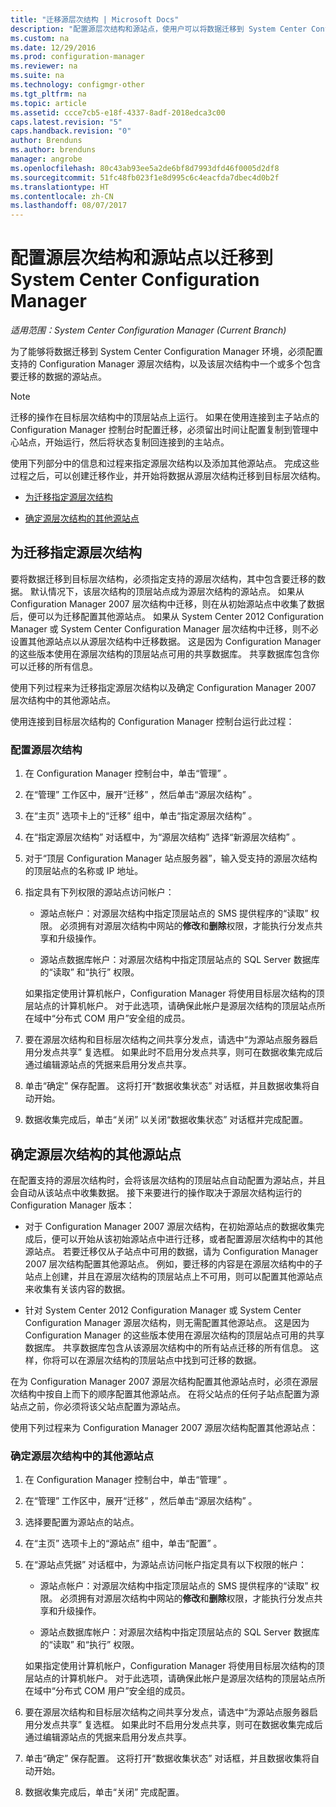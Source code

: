 ```yaml
---
title: "迁移源层次结构 | Microsoft Docs"
description: "配置源层次结构和源站点，使用户可以将数据迁移到 System Center Configuration Manager 环境。"
ms.custom: na
ms.date: 12/29/2016
ms.prod: configuration-manager
ms.reviewer: na
ms.suite: na
ms.technology: configmgr-other
ms.tgt_pltfrm: na
ms.topic: article
ms.assetid: ccce7cb5-e18f-4337-8adf-2018edca3c00
caps.latest.revision: "5"
caps.handback.revision: "0"
author: Brenduns
ms.author: brenduns
manager: angrobe
ms.openlocfilehash: 80c43ab93ee5a2de6bf8d7993dfd46f0005d2df8
ms.sourcegitcommit: 51fc48fb023f1e8d995c6c4eacfda7dbec4d0b2f
ms.translationtype: HT
ms.contentlocale: zh-CN
ms.lasthandoff: 08/07/2017
---
```

# <a name="configure-source-hierarchies-and-source-sites-for-migration-to-system-center-configuration-manager"></a>配置源层次结构和源站点以迁移到 System Center Configuration Manager

*适用范围：System Center Configuration Manager (Current Branch)*

为了能够将数据迁移到 System Center Configuration Manager 环境，必须配置支持的 Configuration Manager 源层次结构，以及该层次结构中一个或多个包含要迁移的数据的源站点。  

> [!NOTE]  
>  迁移的操作在目标层次结构中的顶层站点上运行。 如果在使用连接到主子站点的 Configuration Manager 控制台时配置迁移，必须留出时间让配置复制到管理中心站点，开始运行，然后将状态复制回连接到的主站点。  

 使用下列部分中的信息和过程来指定源层次结构以及添加其他源站点。 完成这些过程之后，可以创建迁移作业，并开始将数据从源层次结构迁移到目标层次结构。  

-   [为迁移指定源层次结构](#BKBM_ConfigSrcHierarchy)  

-   [确定源层次结构的其他源站点](#BKBM_ConfigSrcSites)  

##  <a name="BKBM_ConfigSrcHierarchy"></a>为迁移指定源层次结构  
 要将数据迁移到目标层次结构，必须指定支持的源层次结构，其中包含要迁移的数据。 默认情况下，该层次结构的顶层站点成为源层次结构的源站点。 如果从 Configuration Manager 2007 层次结构中迁移，则在从初始源站点中收集了数据后，便可以为迁移配置其他源站点。 如果从 System Center 2012 Configuration Manager 或 System Center Configuration Manager 层次结构中迁移，则不必设置其他源站点以从源层次结构中迁移数据。 这是因为 Configuration Manager 的这些版本使用在源层次结构的顶层站点可用的共享数据库。 共享数据库包含你可以迁移的所有信息。  

 使用下列过程来为迁移指定源层次结构以及确定 Configuration Manager 2007 层次结构中的其他源站点。  

 使用连接到目标层次结构的 Configuration Manager 控制台运行此过程：  

### <a name="to-configure-a-source-hierarchy"></a>配置源层次结构   

1.  在 Configuration Manager 控制台中，单击“管理” 。  

2.  在“管理”  工作区中，展开“迁移” ，然后单击“源层次结构” 。  

3.  在“主页”  选项卡上的“迁移”  组中，单击“指定源层次结构” 。  

4.  在“指定源层次结构”  对话框中，为“源层次结构” 选择“新源层次结构” 。  

5.  对于“顶层 Configuration Manager 站点服务器”，输入受支持的源层次结构的顶层站点的名称或 IP 地址。  

6.  指定具有下列权限的源站点访问帐户：  

    -   源站点帐户：对源层次结构中指定顶层站点的 SMS 提供程序的“读取”  权限。 必须拥有对源层次结构中网站的**修改**和**删除**权限，才能执行分发点共享和升级操作。

    -   源站点数据库帐户：对源层次结构中指定顶层站点的 SQL Server 数据库的“读取”  和“执行”  权限。  

     如果指定使用计算机帐户，Configuration Manager 将使用目标层次结构的顶层站点的计算机帐户。 对于此选项，请确保此帐户是源层次结构的顶层站点所在域中“分布式 COM 用户”安全组的成员。  

7.  要在源层次结构和目标层次结构之间共享分发点，请选中“为源站点服务器启用分发点共享”  复选框。 如果此时不启用分发点共享，则可在数据收集完成后通过编辑源站点的凭据来启用分发点共享。  

8.  单击“确定”  保存配置。 这将打开“数据收集状态”  对话框，并且数据收集将自动开始。  

9. 数据收集完成后，单击“关闭”  以关闭“数据收集状态”  对话框并完成配置。  

##  <a name="BKBM_ConfigSrcSites"></a>确定源层次结构的其他源站点  
 在配置支持的源层次结构时，会将该层次结构的顶层站点自动配置为源站点，并且会自动从该站点中收集数据。 接下来要进行的操作取决于源层次结构运行的 Configuration Manager 版本：  

-   对于 Configuration Manager 2007 源层次结构，在初始源站点的数据收集完成后，便可以开始从该初始源站点中进行迁移，或者配置源层次结构中的其他源站点。 若要迁移仅从子站点中可用的数据，请为 Configuration Manager 2007 层次结构配置其他源站点。 例如，要迁移的内容是在源层次结构中的子站点上创建，并且在源层次结构的顶层站点上不可用，则可以配置其他源站点来收集有关该内容的数据。  

-   针对 System Center 2012 Configuration Manager 或 System Center Configuration Manager 源层次结构，则无需配置其他源站点。 这是因为 Configuration Manager 的这些版本使用在源层次结构的顶层站点可用的共享数据库。 共享数据库包含从该源层次结构中的所有站点迁移的所有信息。 这样，你将可以在源层次结构的顶层站点中找到可迁移的数据。  

在为 Configuration Manager 2007 源层次结构配置其他源站点时，必须在源层次结构中按自上而下的顺序配置其他源站点。 在将父站点的任何子站点配置为源站点之前，你必须将该父站点配置为源站点。  

使用下列过程来为 Configuration Manager 2007 源层次结构配置其他源站点：  

### <a name="to-identify-additional-source-sites-in-the-source-hierarchy"></a>确定源层次结构中的其他源站点 

1.  在 Configuration Manager 控制台中，单击“管理” 。  

2.  在“管理”  工作区中，展开“迁移” ，然后单击“源层次结构” 。  

3.  选择要配置为源站点的站点。  

4.  在“主页”  选项卡上的“源站点”  组中，单击“配置” 。  

5.  在“源站点凭据”  对话框中，为源站点访问帐户指定具有以下权限的帐户：  

    -   源站点帐户：对源层次结构中指定顶层站点的 SMS 提供程序的“读取”  权限。 必须拥有对源层次结构中网站的**修改**和**删除**权限，才能执行分发点共享和升级操作。  

    -   源站点数据库帐户：对源层次结构中指定顶层站点的 SQL Server 数据库的“读取”  和“执行”  权限。  

    如果指定使用计算机帐户，Configuration Manager 将使用目标层次结构的顶层站点的计算机帐户。 对于此选项，请确保此帐户是源层次结构的顶层站点所在域中“分布式 COM 用户”安全组的成员。  

6.  要在源层次结构和目标层次结构之间共享分发点，请选中“为源站点服务器启用分发点共享”  复选框。 如果此时不启用分发点共享，则可在数据收集完成后通过编辑源站点的凭据来启用分发点共享。  

7. 单击“确定”  保存配置。 这将打开“数据收集状态”  对话框，并且数据收集将自动开始。  

8.  数据收集完成后，单击“关闭”  完成配置。  
